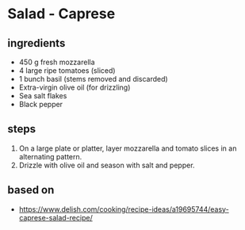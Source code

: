 # Salad - Caprese

## ingredients

- 450 g fresh mozzarella
- 4 large ripe tomatoes (sliced)
- 1 bunch basil (stems removed and discarded)
- Extra-virgin olive oil (for drizzling)
- Sea salt flakes
- Black pepper

## steps

1. On a large plate or platter, layer mozzarella and tomato slices in an alternating pattern.
2. Drizzle with olive oil and season with salt and pepper.

## based on

- https://www.delish.com/cooking/recipe-ideas/a19695744/easy-caprese-salad-recipe/
